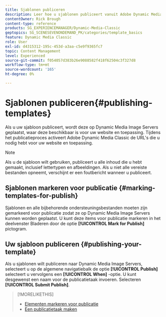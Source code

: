 ```yaml
---
title: Sjablonen publiceren
description: Leer hoe u sjablonen publiceert vanuit Adobe Dynamic Media Classic.
contentOwner: Rick Brough
content-type: reference
products: SG_EXPERIENCEMANAGER/Dynamic-Media-Classic
geptopics: SG_SCENESEVENONDEMAND_PK/categories/template_basics
feature: Dynamic Media Classic
role: User
exl-id: d4315312-195c-453d-a3aa-c5e9f9365fc7
topic: Content Management
level: Experienced
source-git-commit: f054057d383b26e9088582f418f62504c3f327d8
workflow-type: tm+mt
source-wordcount: '165'
ht-degree: 0%

---
```


# Sjablonen publiceren{#publishing-templates}

Als u uw sjabloon publiceert, wordt deze op Dynamic Media Image Servers geplaatst, waar deze beschikbaar is voor uw website en toepassing. Tijdens het publicatieproces activeert Adobe Dynamic Media Classic de URL&#39;s die u nodig hebt voor uw website en toepassing.

>[!NOTE]
>
>Als u de sjabloon wilt gebruiken, publiceert u alle inhoud die u hebt gemaakt, inclusief lettertypen en afbeeldingen. Als u niet alle vereiste bestanden opneemt, verschijnt er een foutbericht wanneer u publiceert.

## Sjablonen markeren voor publicatie {#marking-templates-for-publish}

Sjablonen en alle bijbehorende ondersteuningsbestanden moeten zijn gemarkeerd voor publicatie zodat ze op Dynamic Media Image Servers kunnen worden geplaatst. U kunt deze items voor publicatie markeren in het deelvenster Bladeren door de optie **[!UICONTROL Mark for Publish]** pictogram.

## Uw sjabloon publiceren {#publishing-your-template}

Als u sjablonen wilt publiceren naar Dynamic Media Image Servers, selecteert u op de algemene navigatiebalk de optie **[!UICONTROL Publish]** selecteert u vervolgens een **[!UICONTROL When]** -optie. U kunt desgewenst een naam voor de publicatietaak invoeren. Selecteren **[!UICONTROL Submit Publish]**.

>[!MORELIKETHIS]
>
>* [Elementen markeren voor publicatie](publishing-files.md#publish_after_uploading)
>* [Een publicatietaak maken](publishing-files.md#creating_a_publish_job)
